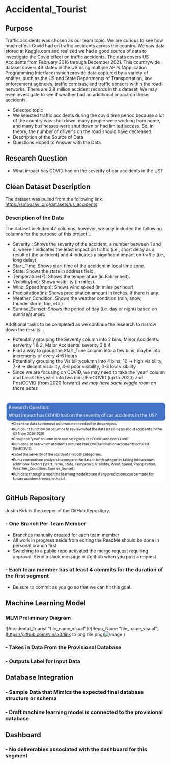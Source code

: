 # Accidental_Tourist
## Purpose 
Traffic accidents was chosen as our team topic. We are curious to see how much effect Covid had on traffic accidents across the country. We saw data stored at Kaggle.com and realized we had a good source of data to investigate the Covid effect on traffic accidents. The data covers US Accidents from February 2016 through December 2021. This countrywide dataset covers 49 states in the US using multiple API's (Application Programming Interface) which provide data captured by a variety of entities, such as the US and State Departments of Transportation, law enforcement agencies, traffic cameras, and traffic sensors within the road-networks. There are 2.8 million accident records in this dataset. We may even investigate to see if weather had an additional impact on these accidents.
- Selected topic
- We selected traffic accidents during the covid time period because a lot of the country was shut down, many people were working from home, and many businesses were shut down or had limited access. So, in theory, the number of driver's on the road should have decreased.
- Description of the Source of Data
- Questions Hoped to Answer with the Data
## Research Question
- What impact has COVID had on the severity of car accidents in the US?
## Clean Dataset Description
The dataset was pulled from the following link: https://smoosavi.org/datasets/us_accidents

### Description of the Data
The dataset included 47 columns, however, we only included the following columns for the purpose of this project...
- Severity	: Shows the severity of the accident, a number between 1 and 4, where 1 indicates the least impact on traffic (i.e., short delay as a result of the accident) and 4 indicates a significant impact on traffic (i.e., long delay).
- Start_Time: Shows start time of the accident in local time zone.
- State: Shows the state in address field.
- Temperature(F): Shows the temperature (in Fahrenheit).
- Visibility(mi): Shows visibility (in miles).
- Wind_Speed(mph): Shows wind speed (in miles per hour).
- Precipitation(in): Shows precipitation amount in inches, if there is any.
- Weather_Condition: Shows the weather condition (rain, snow, thunderstorm, fog, etc.)
- Sunrise_Sunset: Shows the period of day (i.e. day or night) based on sunrise/sunset.

Additional tasks to be completed as we continue the research to narrow down the results...
- Potenitally grouping the Severity column into 2 bins; Minor Accidents: serverity 1 & 2, Major Accidents: severity 3 & 4
- Find a way to group the Start_Time column into a few bins, maybe into increments of every 4-6 hours
- Potentially grouping the Visibilitycolumn into 4 bins; 10 -> high visibility, 7-9 -> decent visibility, 4-6 poor visibility, 0-3 low visibility
- Since we are focusing on COVID, we may need to take the 'year' column and break the years into two bins; PreCOVID (up to 2020) and PostCOVID (from 2020 forward) *we may have some wiggle room on those dates*

![Research_Question_Diagram](https://github.com/justinkirk8/Accidental_Tourist/blob/main/Resources/ResearchQuestion_Diagram.png)

## GitHub Repository
Justin Kirk is the keeper of the GitHub Repository.
### - One Branch Per Team Member
 - Branches manually created for each team member
 - All work in progress aside from editing the ReadMe should be done in personal branch first
 - Switching to a public repo activated the merge request requiring approval. Send a slack message in #github when you post a request.
### - Each team member has at least 4 commits for the duration of the first segment
 - Be sure to commit as you go so that we can hit this goal.
## Machine Learning Model
### MLM Preliminary Diagram
![Accidental_Tourist "file_name_visual"](![Repo_Name "file_name_visual"](https://github.com/Ninax3/link to png file.png)![image](https://user-images.githubusercontent.com/100636531/179620970-f6a05b02-b9eb-4e54-bb1a-454ec211b277.png)
)

### - Takes in Data From the Provisional Database
### - Outputs Label for Input Data
## Database Integration
### - Sample Data that Mimics the expected final database structure or schema
### - Draft machine learning model is connected to the provisional database
## Dashboard
### - No deliverables associated with the dashboard for this segment
